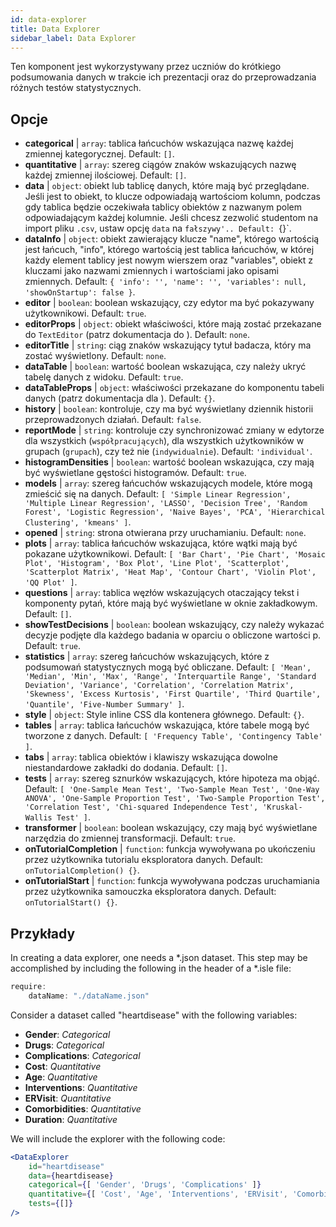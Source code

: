 ```yaml
---
id: data-explorer 
title: Data Explorer
sidebar_label: Data Explorer
---
```


Ten komponent jest wykorzystywany przez uczniów do krótkiego podsumowania danych w trakcie ich prezentacji oraz do przeprowadzania różnych testów statystycznych.

## Opcje

* __categorical__ | `array`: tablica łańcuchów wskazująca nazwę każdej zmiennej kategorycznej. Default: `[]`.
* __quantitative__ | `array`: szereg ciągów znaków wskazujących nazwę każdej zmiennej ilościowej. Default: `[]`.
* __data__ | `object`: obiekt lub tablicę danych, które mają być przeglądane. Jeśli jest to obiekt, to klucze odpowiadają wartościom kolumn, podczas gdy tablica będzie oczekiwała tablicy obiektów z nazwanym polem odpowiadającym każdej kolumnie. Jeśli chcesz zezwolić studentom na import pliku `.csv`, ustaw opcję `data` na `fałszywy'.. Default: `{}`.
* __dataInfo__ | `object`: obiekt zawierający klucze \"name\", którego wartością jest łańcuch, \"info\", którego wartością jest tablica łańcuchów, w której każdy element tablicy jest nowym wierszem oraz \"variables\", obiekt z kluczami jako nazwami zmiennych i wartościami jako opisami zmiennych. Default: `{
  'info': '',
  'name': '',
  'variables': null,
  'showOnStartup': false
}`.
* __editor__ | `boolean`: boolean wskazujący, czy edytor ma być pokazywany użytkownikowi. Default: `true`.
* __editorProps__ | `object`: obiekt właściwości, które mają zostać przekazane do `TextEditor` (patrz dokumentacja do <TextEditor />). Default: `none`.
* __editorTitle__ | `string`: ciąg znaków wskazujący tytuł badacza, który ma zostać wyświetlony. Default: `none`.
* __dataTable__ | `boolean`: wartość boolean wskazująca, czy należy ukryć tabelę danych z widoku. Default: `true`.
* __dataTableProps__ | `object`: właściwości przekazane do komponentu tabeli danych (patrz dokumentacja dla <DataTable />). Default: `{}`.
* __history__ | `boolean`: kontroluje, czy ma być wyświetlany dziennik historii przeprowadzonych działań. Default: `false`.
* __reportMode__ | `string`: kontroluje czy synchronizować zmiany w edytorze dla wszystkich (`współpracujących`), dla wszystkich użytkowników w grupach (`grupach`), czy też nie (`indywidualnie`). Default: `'individual'`.
* __histogramDensities__ | `boolean`: wartość boolean wskazująca, czy mają być wyświetlane gęstości histogramów. Default: `true`.
* __models__ | `array`: szereg łańcuchów wskazujących modele, które mogą zmieścić się na danych. Default: `[
  'Simple Linear Regression',
  'Multiple Linear Regression',
  'LASSO',
  'Decision Tree',
  'Random Forest',
  'Logistic Regression',
  'Naive Bayes',
  'PCA',
  'Hierarchical Clustering',
  'kmeans'
]`.
* __opened__ | `string`: strona otwierana przy uruchamianiu. Default: `none`.
* __plots__ | `array`: tablica łańcuchów wskazująca, które wątki mają być pokazane użytkownikowi. Default: `[
  'Bar Chart',
  'Pie Chart',
  'Mosaic Plot',
  'Histogram',
  'Box Plot',
  'Line Plot',
  'Scatterplot',
  'Scatterplot Matrix',
  'Heat Map',
  'Contour Chart',
  'Violin Plot',
  'QQ Plot'
]`.
* __questions__ | `array`: tablica węzłów wskazujących otaczający tekst i komponenty pytań, które mają być wyświetlane w oknie zakładkowym. Default: `[]`.
* __showTestDecisions__ | `boolean`: boolean wskazujący, czy należy wykazać decyzje podjęte dla każdego badania w oparciu o obliczone wartości p. Default: `true`.
* __statistics__ | `array`: szereg łańcuchów wskazujących, które z podsumowań statystycznych mogą być obliczane. Default: `[
  'Mean',
  'Median',
  'Min',
  'Max',
  'Range',
  'Interquartile Range',
  'Standard Deviation',
  'Variance',
  'Correlation',
  'Correlation Matrix',
  'Skewness',
  'Excess Kurtosis',
  'First Quartile',
  'Third Quartile',
  'Quantile',
  'Five-Number Summary'
]`.
* __style__ | `object`: Style inline CSS dla kontenera głównego. Default: `{}`.
* __tables__ | `array`: tablica łańcuchów wskazująca, które tabele mogą być tworzone z danych. Default: `[
  'Frequency Table',
  'Contingency Table'
]`.
* __tabs__ | `array`: tablica obiektów i klawiszy wskazująca dowolne niestandardowe zakładki do dodania. Default: `[]`.
* __tests__ | `array`: szereg sznurków wskazujących, które hipoteza ma objąć. Default: `[
  'One-Sample Mean Test',
  'Two-Sample Mean Test',
  'One-Way ANOVA',
  'One-Sample Proportion Test',
  'Two-Sample Proportion Test',
  'Correlation Test',
  'Chi-squared Independence Test',
  'Kruskal-Wallis Test'
]`.
* __transformer__ | `boolean`: boolean wskazujący, czy mają być wyświetlane narzędzia do zmiennej transformacji. Default: `true`.
* __onTutorialCompletion__ | `function`: funkcja wywoływana po ukończeniu przez użytkownika tutorialu eksploratora danych. Default: `onTutorialCompletion() {}`.
* __onTutorialStart__ | `function`: funkcja wywoływana podczas uruchamiania przez użytkownika samouczka eksploratora danych. Default: `onTutorialStart() {}`.


## Przykłady

In creating a data explorer, one needs a *.json dataset. This step may be accomplished by including the following in the header of a *.isle file:

```js
require:
    dataName: "./dataName.json"
```

Consider a dataset called "heartdisease" with the following variables:
* __Gender__: _Categorical_
* __Drugs__: _Categorical_
* __Complications__: _Categorical_
* __Cost__: _Quantitative_
* __Age__: _Quantitative_
* __Interventions__: _Quantitative_
* __ERVisit__: _Quantitative_
* __Comorbidities__: _Quantitative_
* __Duration__: _Quantitative_

We will include the explorer with the following code:

```jsx live
<DataExplorer 
    id="heartdisease"
    data={heartdisease} 
    categorical={[ 'Gender', 'Drugs', 'Complications' ]}
    quantitative={[ 'Cost', 'Age', 'Interventions', 'ERVisit', 'Comorbidities', 'Duration' ]}
    tests={[]}
/>
```



